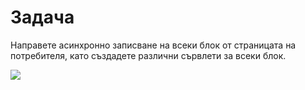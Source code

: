 # Задача

Направете асинхронно записване на всеки блок от страницата на потребителя, като създадете различни сървлети за всеки блок.

![](<../../.gitbook/assets/image (96).png>)
